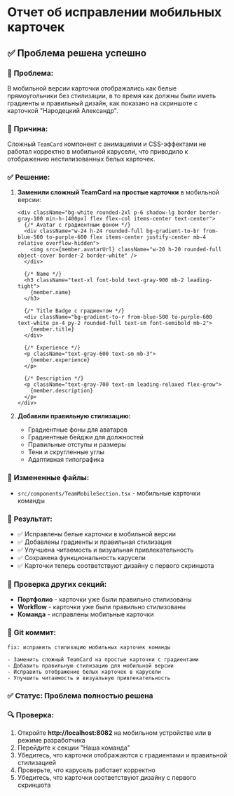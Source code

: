 # Отчет об исправлении мобильных карточек

## ✅ **Проблема решена успешно**

### 🚨 **Проблема:**
В мобильной версии карточки отображались как белые прямоугольники без стилизации, в то время как должны были иметь градиенты и правильный дизайн, как показано на скриншоте с карточкой "Народецкий Александр".

### 🔧 **Причина:**
Сложный `TeamCard` компонент с анимациями и CSS-эффектами не работал корректно в мобильной карусели, что приводило к отображению нестилизованных белых карточек.

### ✅ **Решение:**

1. **Заменили сложный TeamCard на простые карточки** в мобильной версии:
   ```tsx
   <div className="bg-white rounded-2xl p-6 shadow-lg border border-gray-100 min-h-[400px] flex flex-col items-center text-center">
     {/* Avatar с градиентным фоном */}
     <div className="w-24 h-24 rounded-full bg-gradient-to-br from-blue-500 to-purple-600 flex items-center justify-center mb-4 relative overflow-hidden">
       <img src={member.avatarUrl} className="w-20 h-20 rounded-full object-cover border-2 border-white" />
     </div>
     
     {/* Name */}
     <h3 className="text-xl font-bold text-gray-900 mb-2 leading-tight">
       {member.name}
     </h3>
     
     {/* Title Badge с градиентом */}
     <div className="bg-gradient-to-r from-blue-500 to-purple-600 text-white px-4 py-2 rounded-full text-sm font-semibold mb-2">
       {member.title}
     </div>
     
     {/* Experience */}
     <p className="text-gray-600 text-sm mb-3">
       {member.experience}
     </p>
     
     {/* Description */}
     <p className="text-gray-700 text-sm leading-relaxed flex-grow">
       {member.description}
     </p>
   </div>
   ```

2. **Добавили правильную стилизацию:**
   - Градиентные фоны для аватаров
   - Градиентные бейджи для должностей
   - Правильные отступы и размеры
   - Тени и скругленные углы
   - Адаптивная типографика

### 📁 **Измененные файлы:**
- `src/components/TeamMobileSection.tsx` - мобильные карточки команды

### 🎯 **Результат:**
- ✅ Исправлены белые карточки в мобильной версии
- ✅ Добавлены градиенты и правильная стилизация
- ✅ Улучшена читаемость и визуальная привлекательность
- ✅ Сохранена функциональность карусели
- ✅ Карточки теперь соответствуют дизайну с первого скриншота

### 📱 **Проверка других секций:**
- **Портфолио** - карточки уже были правильно стилизованы
- **Workflow** - карточки уже были правильно стилизованы
- **Команда** - исправлены мобильные карточки

### 📝 **Git коммит:**
```
fix: исправить стилизацию мобильных карточек команды

- Заменить сложный TeamCard на простые карточки с градиентами
- Добавить правильную стилизацию для мобильной версии
- Исправить отображение белых карточек в карусели
- Улучшить читаемость и визуальную привлекательность
```

### ✅ **Статус:** Проблема полностью решена

### 🔍 **Проверка:**
1. Откройте **http://localhost:8082** на мобильном устройстве или в режиме разработчика
2. Перейдите к секции "Наша команда"
3. Убедитесь, что карточки отображаются с градиентами и правильной стилизацией
4. Проверьте, что карусель работает корректно
5. Убедитесь, что карточки соответствуют дизайну с первого скриншота
